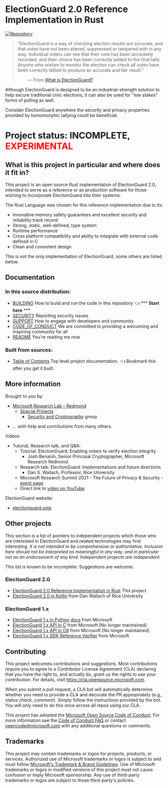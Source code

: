 # ElectionGuard 2.0 Reference Implementation in Rust

[![Repository](https://img.shields.io/badge/repository-GitHub-brightgreen.svg)](
https://github.com/microsoft/electionguard-rust)

> "ElectionGuard is a way of checking election results are accurate, and that votes have
> not been altered, suppressed or tampered with in any way. Individual voters can see that
> their vote has been accurately recorded, and their choice has been correctly added to
> the final tally. Anyone who wishes to monitor the election can check all votes have been
> correctly tallied to produce an accurate and fair result."
>
> &nbsp; &nbsp; &nbsp; &nbsp; — From [What is ElectionGuard?](
    https://news.microsoft.com/on-the-issues/2020/03/27/what-is-electionguard/)
>

Although ElectionGuard is designed to be an industrial-strength solution to help secure
traditional civic elections, it can also be used for "low stakes" forms of polling as well.

Consider ElectionGuard anywhere the security and privacy properties provided by homomorphic
tallying could be beneficial.

# Project status: INCOMPLETE, <span style="color:red">**EXPERIMENTAL**</span>

## What is this project in particular and where does it fit in?

This project is an open source Rust implementation of ElectionGuard 2.0,
intended to serve as a reference or as production software for those wishing to incorporate
ElectionGuard into their systems.

The Rust Language was chosen for this reference implementation due to its:
- Innovative memory safety guarantees and excellent security and reliability track record
- Strong, static, well-defined, type system
- Runtime performance
- Cross platform compatibility and ability to integrate with external code defined in C
- Clean and consistent design

This is not the only implementation of ElectionGuard, some others are listed below.

## Documentation

### In this source distribution:

* [BUILDING](./BUILDING.md) How to build and run the code in this repository 👈 *** **Start here** ***
* [SECURITY](./SECURITY.md) Reporting security issues
* [SUPPORT](./SUPPORT.md) How to engage with developers and community
* [CODE_OF_CONDUCT](./CODE_OF_CONDUCT.md) We are committed to providing a welcoming and inspiring community for all
* [README](./README.md) You're reading me now

### Built from sources:

* [Table of Contents](./src/target/doc/table_of_contents.html) Top level project documentation. 👈 Bookmark
this after you get it built.

## More information

Brought to you by:

* [Microsoft Research Lab – Redmond](https://www.microsoft.com/en-us/research/lab/microsoft-research-redmond/)
   - [Special Projects](https://www.microsoft.com/en-us/research/group/microsoft-research-special-projects/)
     - [Security and Cryptography](https://www.microsoft.com/en-us/research/group/security-and-cryptography/) group

- ... with help and contrbutions from many others.

Videos
* Tutorial, Research talk, and Q&A:
  - Tutorial: ElectionGuard: Enabling voters to verify election integrity
       - Josh Benaloh, Senior Principal Cryptographer, Microsoft Research Redmond
  - Research talk: ElectionGuard: Implementations and future directions
       - Dan S. Wallach, Professor, Rice University
  - Microsoft Research Summit 2021 - The Future of Privacy & Security - [event page](https://www.microsoft.com/en-us/research/video/tutorial-research-talk-and-qa-electionguard-enabling-voters-to-verify-election-integrity/)
  - Direct link to [video on YouTube](https://www.youtube.com/watch?v=U7Ewg95o48U)

ElectionGuard website:
* [electionguard.vote](http://www.electionguard.vote/)

## Other projects

This section is a list of pointers to independent projects which those
who are interested in ElectionGuard and related technologies may find interesting.
*It is not intended to be comprehensive or authoritative. Inclusion here should not be
interpreted as meaningful in any way, and in particular not as an endorsement of any kind.
Independent projects are independent.*

This list is known to be incomplete. Suggestions are welcome.

### ElectionGuard 2.0

- [ElectionGuard 2.0 Reference Implementation in Rust](https://github.com/microsoft/electionguard-rust) This project
- [ElectionGuard 2.0 in Kotlin](https://github.com/danwallach/electionguard-kotlin-multiplatform) from Dan Wallach of Rice University

### ElectionGuard 1.x

- [ElectionGuard 1.x in Python](https://github.com/microsoft/electionguard-python) [docs](https://microsoft.github.io/electionguard-python/) from Microsoft
- [ElectionGuard 1.x API in C](https://github.com/microsoft/electionguard-c) from Microsoft [No longer maintained]
- [ElectionGuard 1.x API in C#](https://github.com/microsoft/electionguard-dotnet) from Microsoft [No longer maintained]
- [ElectionGuard 1.x SDK Reference Verifier]() from Microsoft

## Contributing

This project welcomes contributions and suggestions.  Most contributions require you to agree to a
Contributor License Agreement (CLA) declaring that you have the right to, and actually do, grant us
the rights to use your contribution. For details, visit https://cla.opensource.microsoft.com.

When you submit a pull request, a CLA bot will automatically determine whether you need to provide
a CLA and decorate the PR appropriately (e.g., status check, comment). Simply follow the instructions
provided by the bot. You will only need to do this once across all repos using our CLA.

This project has adopted the [Microsoft Open Source Code of Conduct](https://opensource.microsoft.com/codeofconduct/).
For more information see the [Code of Conduct FAQ](https://opensource.microsoft.com/codeofconduct/faq/) or
contact [opencode@microsoft.com](mailto:opencode@microsoft.com) with any additional questions or comments.

## Trademarks

This project may contain trademarks or logos for projects, products, or services. Authorized use of Microsoft
trademarks or logos is subject to and must follow 
[Microsoft's Trademark & Brand Guidelines](https://www.microsoft.com/en-us/legal/intellectualproperty/trademarks/usage/general).
Use of Microsoft trademarks or logos in modified versions of this project must not cause confusion or imply Microsoft sponsorship.
Any use of third-party trademarks or logos are subject to those third-party's policies.
